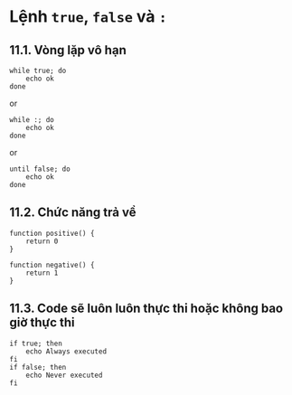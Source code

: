 # Lệnh `true`, `false` và `:`

## 11.1. Vòng lặp vô hạn

    while true; do
        echo ok
    done

or

    while :; do
        echo ok
    done

or

    until false; do
        echo ok
    done

## 11.2. Chức năng trả về 

    function positive() {
        return 0
    }

    function negative() {
        return 1
    }

## 11.3. Code sẽ luôn luôn thực thi hoặc không bao giờ thực thi

    if true; then
        echo Always executed
    fi
    if false; then
        echo Never executed
    fi

